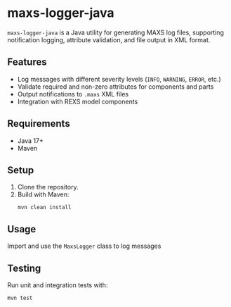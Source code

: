 # maxs-logger-java

`maxs-logger-java` is a Java utility for generating MAXS log files, supporting notification logging, attribute
validation, and file output in XML format.

## Features

- Log messages with different severity levels (`INFO`, `WARNING`, `ERROR`, etc.)
- Validate required and non-zero attributes for components and parts
- Output notifications to `.maxs` XML files
- Integration with REXS model components

## Requirements

- Java 17+
- Maven

## Setup

1. Clone the repository.
2. Build with Maven:
   ```
   mvn clean install
   ```

## Usage

Import and use the `MaxsLogger` class to log messages

## Testing

Run unit and integration tests with:

```
mvn test
```